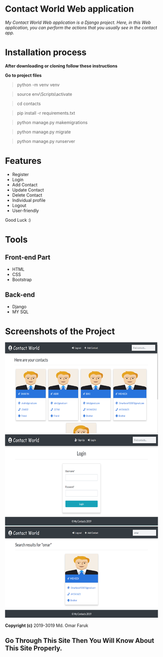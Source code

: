 # Contact World Web application
*My Contact World Web application is a Django project. Here, in this Web application, you can perform the actions that you usually see in the contact app.*

# Installation process
**After downloading or cloning follow these instructions**

**Go to project files**
> python -m venv venv

> source env\Scripts\activate

> cd contacts

> pip install -r requirements.txt

> python manage.py makemigrations

> python manage.py migrate

> python manage.py runserver

# Features
- Register
- Login
- Add Contact
- Update Contact
- Delete Contact
- Individual profile
- Logout
- User-friendly

Good Luck :)

# Tools
## Front-end Part
* HTML
* CSS
* Bootstrap
## Back-end
* Django
* MY SQL

# Screenshots of the Project
<p align="center">
  <img width="660" height="300" src="static/images/a.png">
  <img width="660" height="300" src="static/images/b.png">
  <img width="660" height="300" src="static/images/c.png">
</p>

**Copyright (c)** 2019-3019 Md. Omar Faruk

## Go Through This Site Then You Will Know About This Site Properly.
